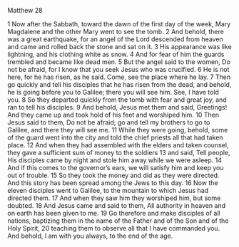 Matthew 28

1	Now after the Sabbath, toward the dawn of the first day of the week, Mary Magdalene and the other Mary went to see the tomb.
2	And behold, there was a great earthquake, for an angel of the Lord descended from heaven and came and rolled back the stone and sat on it.
3	His appearance was like lightning, and his clothing white as snow.
4	And for fear of him the guards trembled and became like dead men.
5	But the angel said to the women, Do not be afraid, for I know that you seek Jesus who was crucified.
6	He is not here, for he has risen, as he said. Come, see the place where he lay.
7	Then go quickly and tell his disciples that he has risen from the dead, and behold, he is going before you to Galilee; there you will see him. See, I have told you.
8	So they departed quickly from the tomb with fear and great joy, and ran to tell his disciples.
9	And behold, Jesus met them and said, Greetings! And they came up and took hold of his feet and worshiped him.
10	Then Jesus said to them, Do not be afraid; go and tell my brothers to go to Galilee, and there they will see me.
11	While they were going, behold, some of the guard went into the city and told the chief priests all that had taken place.
12	And when they had assembled with the elders and taken counsel, they gave a sufficient sum of money to the soldiers
13	and said, Tell people, His disciples came by night and stole him away while we were asleep.
14	And if this comes to the governor’s ears, we will satisfy him and keep you out of trouble.
15	So they took the money and did as they were directed. And this story has been spread among the Jews to this day.
16	Now the eleven disciples went to Galilee, to the mountain to which Jesus had directed them.
17	And when they saw him they worshiped him, but some doubted.
18	And Jesus came and said to them, All authority in heaven and on earth has been given to me.
19	Go therefore and make disciples of all nations, baptizing them in the name of the Father and of the Son and of the Holy Spirit,
20	teaching them to observe all that I have commanded you. And behold, I am with you always, to the end of the age.

